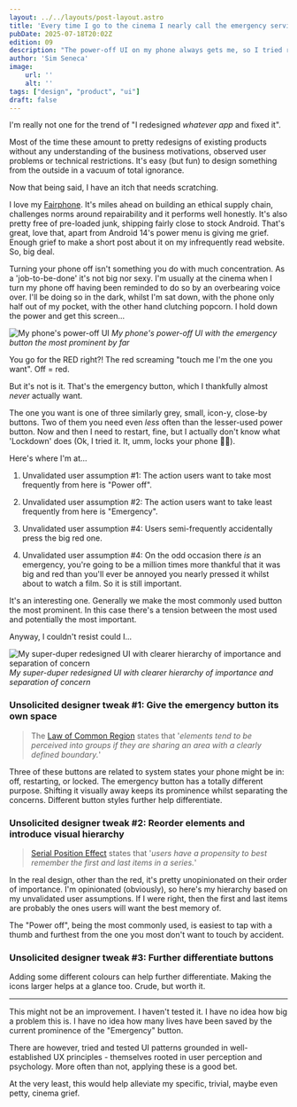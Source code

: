 ```yaml
---
layout: ../../layouts/post-layout.astro
title: 'Every time I go to the cinema I nearly call the emergency services'
pubDate: 2025-07-18T20:02Z
edition: 09
description: "The power-off UI on my phone always gets me, so I tried redesigning it."
author: 'Sim Seneca'
image:
    url: ''
    alt: ''
tags: ["design", "product", "ui"]
draft: false
---
```


I'm really not one for the trend of "I redesigned *whatever app* and fixed it". 

Most of the time these amount to pretty redesigns of existing products without any understanding of the business motivations, observed user problems or technical restrictions. It's easy (but fun) to design something from the outside in a vacuum of total ignorance.

Now that being said, I have an itch that needs scratching.

I love my [Fairphone](https://www.fairphone.com/). It's miles ahead on building an ethical supply chain, challenges norms around repairability and it performs well honestly. It's also pretty free of pre-loaded junk, shipping fairly close to stock Android. That's great, love that, apart from Android 14's power menu is giving me grief. Enough grief to make a short post about it on my infrequently read website. So, big deal.

Turning your phone off isn't something you do with much concentration. As a 'job-to-be-done' it's not big nor sexy. I'm usually at the cinema when I turn my phone off having been reminded to do so by an overbearing voice over. I'll be doing so in the dark, whilst I'm sat down, with the phone only half out of my pocket, with the other hand clutching popcorn. I hold down the power and get this screen...

![My phone's power-off UI](https://res.cloudinary.com/dgfefaqv9/image/upload/v1752870455/phone-ui-original_jkshdj.png)
*My phone's power-off UI with the emergency button the most prominent by far*

You go for the RED right?! The red screaming "touch me I'm the one you want". Off = red.

But it's not is it. That's the emergency button, which I thankfully almost *never* actually want.

The one you want is one of three similarly grey, small, icon-y, close-by buttons. Two of them you need even *less* often than the lesser-used power button. Now and then I need to restart, fine, but I actually don't know what 'Lockdown' does (Ok, I tried it. It, umm, locks your phone 🤷‍♂️).

Here's where I'm at...

1. Unvalidated user assumption #1: The action users want to take most frequently from here is "Power off".

2. Unvalidated user assumption #2: The action users want to take least frequently from here is "Emergency".

3. Unvalidated user assumption #4: Users semi-frequently accidentally press the big red one.

4. Unvalidated user assumption #4: On the odd occasion there *is* an emergency, you're going to be a million times more thankful that it was big and red than you'll ever be annoyed you nearly pressed it whilst about to watch a film. So it is still important.

It's an interesting one. Generally we make the most commonly used button the most prominent. In this case there's a tension between the most used and potentially the most important.

Anyway, I couldn't resist could I...

![My super-duper redesigned UI with clearer hierarchy of importance and separation of concern](https://res.cloudinary.com/dgfefaqv9/image/upload/v1752870455/phone-ui-new_bqleoh.png)
*My super-duper redesigned UI with clearer hierarchy of importance and separation of concern*

### Unsolicited designer tweak #1: Give the emergency button its own space
> The [Law of Common Region](https://lawsofux.com/law-of-common-region/) states that '_elements tend to be perceived into groups if they are sharing an area with a clearly defined boundary._'

Three of these buttons are related to system states your phone might be in: off, restarting, or locked. The emergency button has a totally different purpose. Shifting it visually away keeps its prominence whilst separating the concerns. Different button styles further help differentiate.

### Unsolicited designer tweak #2: Reorder elements and introduce visual hierarchy
> [Serial Position Effect](https://lawsofux.com/serial-position-effect/) states that '_users have a propensity to best remember the first and last items in a series._' 

In the real design, other than the red, it's pretty unopinionated on their order of importance. I'm opinionated (obviously), so here's my hierarchy based on my unvalidated user assumptions. If I were right, then the first and last items are probably the ones users will want the best memory of.

The "Power off", being the most commonly used, is easiest to tap with a thumb and furthest from the one you most don't want to touch by accident.

### Unsolicited designer tweak #3: Further differentiate buttons
Adding some different colours can help further differentiate. Making the icons larger helps at a glance too. Crude, but worth it.

---

This might not be an improvement. I haven't tested it. I have no idea how big a problem this is. I have no idea how many lives have been saved by the current prominence of the "Emergency" button.

There are however, tried and tested UI patterns grounded in well-established UX principles - themselves rooted in user perception and psychology. More often than not, applying these is a good bet.

At the very least, this would help alleviate my specific, trivial, maybe even petty, cinema grief.